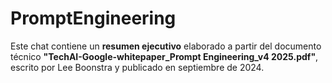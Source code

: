 # PromptEngineering
Este chat contiene un **resumen ejecutivo** elaborado a partir del documento técnico **"TechAI-Google-whitepaper_Prompt Engineering_v4 2025.pdf"**, escrito por Lee Boonstra y publicado en septiembre de 2024.
